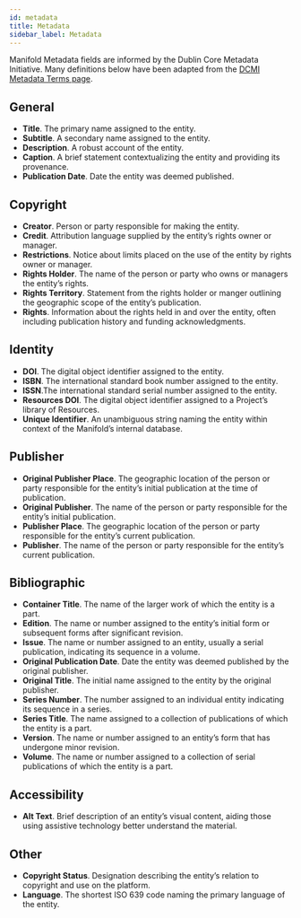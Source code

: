 ```yaml
---
id: metadata
title: Metadata
sidebar_label: Metadata
---
```


Manifold Metadata fields are informed by the Dublin Core Metadata Initiative. Many definitions below have been adapted from the [DCMI Metadata Terms page](https://www.dublincore.org/specifications/dublin-core/dcmi-terms/#http://purl.org/dc/terms/description).

## General

- **Title**. The primary name assigned to the entity.
- **Subtitle**. A secondary name assigned to the entity.
- **Description**. A robust account of the entity.
- **Caption**. A brief statement contextualizing the entity and providing its provenance.
- **Publication Date**. Date the entity was deemed published.

## Copyright

- **Creator**. Person or party responsible for making the entity.
- **Credit**. Attribution language supplied by the entity’s rights owner or manager.
- **Restrictions**. Notice about limits placed on the use of the entity by rights owner or manager.
- **Rights Holder**. The name of the person or party who owns or managers the entity’s rights.
- **Rights Territory**. Statement from the rights holder or manger outlining the geographic scope of the entity’s publication.
- **Rights**. Information about the rights held in and over the entity, often including publication history and funding acknowledgments.

## Identity

- **DOI**. The digital object identifier assigned to the entity.
- **ISBN**. The international standard book number assigned to the entity.
- **ISSN**.The international standard serial number assigned to the entity.
- **Resources DOI**. The digital object identifier assigned to a Project’s library of Resources.
- **Unique Identifier**. An unambiguous string naming the entity within context of the Manifold’s internal database.

## Publisher

- **Original Publisher Place**. The geographic location of the person or party responsible for the entity’s initial publication at the time of publication.
- **Original Publisher**. The name of the person or party responsible for the entity’s initial publication.
- **Publisher Place**. The geographic location of the person or party responsible for the entity’s current publication.
- **Publisher**. The name of the person or party responsible for the entity’s current publication.

## Bibliographic

- **Container Title**. The name of the larger work of which the entity is a part.
- **Edition**. The name or number assigned to the entity’s initial form or subsequent forms after significant revision.
- **Issue**. The name or number assigned to an entity, usually a serial publication, indicating its sequence in a volume.
- **Original Publication Date**. Date the entity was deemed published by the original publisher.
- **Original Title**. The initial name assigned to the entity by the original publisher.
- **Series Number**. The number assigned to an individual entity indicating its sequence in a series.
- **Series Title**. The name assigned to a collection of publications of which the entity is a part.
- **Version**. The name or number assigned to an entity’s form that has undergone minor revision.
- **Volume**. The name or number assigned to a collection of serial publications of which the entity is a part.

## Accessibility

- **Alt Text**. Brief description of an entity’s visual content, aiding those using assistive technology better understand the material.

## Other

- **Copyright Status**. Designation describing the entity’s relation to copyright and use on the platform.
- **Language**. The shortest ISO 639 code naming the primary language of the entity.